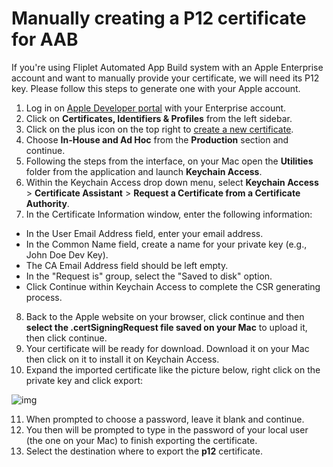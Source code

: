 # Manually creating a P12 certificate for AAB

If you're using Fliplet Automated App Build system with an Apple Enterprise account and want to manually provide your certificate, we will need its P12 key. Please follow this steps to generate one with your Apple account.

1. Log in on [Apple Developer portal](https://developer.apple.com/) with your Enterprise account.
2. Click on **Certificates, Identifiers & Profiles** from the left sidebar.
3. Click on the plus icon on the top right to [create a new certificate](https://developer.apple.com/account/ios/certificate/create).
4. Choose **In-House and Ad Hoc** from the **Production** section and continue.
5. Following the steps from the interface, on your Mac open the **Utilities** folder from the application and launch **Keychain Access**.
6. Within the Keychain Access drop down menu, select **Keychain Access** > **Certificate Assistant** > **Request a Certificate from a Certificate Authority**.
7. In the Certificate Information window, enter the following information:
  - In the User Email Address field, enter your email address.
  - In the Common Name field, create a name for your private key (e.g., John Doe Dev Key).
  - The CA Email Address field should be left empty.
  - In the "Request is" group, select the "Saved to disk" option.
  - Click Continue within Keychain Access to complete the CSR generating process.
8. Back to the Apple website on your browser, click continue and then **select the .certSigningRequest file saved on your Mac** to upload it, then click continue.
9. Your certificate will be ready for download. Download it on your Mac then click on it to install it on Keychain Access.
10. Expand the imported certificate like the picture below, right click on the private key and click export:

![img](https://cl.ly/1v273Y1p2S0N/Image%202018-06-11%20at%207.26.14%20PM.png)

11. When prompted to choose a password, leave it blank and continue.
12. You then will be prompted to type in the password of your local user (the one on your Mac) to finish exporting the certificate.
13. Select the destination where to export the **p12** certificate.